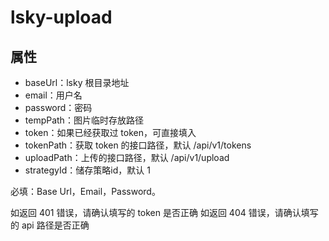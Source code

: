 # lsky-upload

## 属性

- baseUrl：lsky 根目录地址
- email：用户名
- password：密码
- tempPath：图片临时存放路径
- token：如果已经获取过 token，可直接填入
- tokenPath：获取 token 的接口路径，默认 /api/v1/tokens
- uploadPath：上传的接口路径，默认 /api/v1/upload
- strategyId：储存策略id，默认 1

必填：Base Url，Email，Password。

如返回 401 错误，请确认填写的 token 是否正确
如返回 404 错误，请确认填写的 api 路径是否正确
